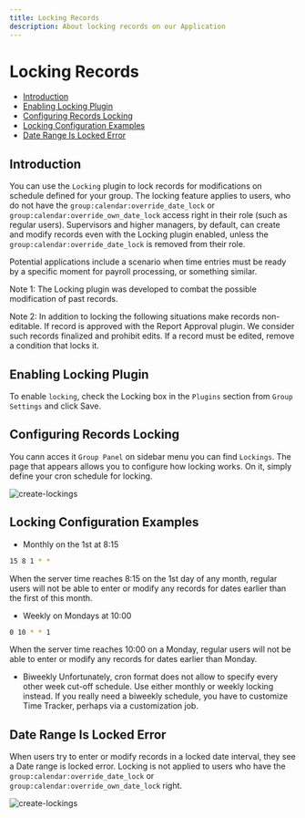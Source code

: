 ```yaml
---
title: Locking Records
description: About locking records on our Application
---
```


# Locking Records

- [Introduction](#introduction)
- [Enabling Locking Plugin](#enable)
- [Configuring Records Locking](#configure)
- [Locking Configuration Examples](#examples)
- [Date Range Is Locked Error](#error)

<a name="introduction"></a>

## Introduction

You can use the `Locking` plugin to lock records for modifications on schedule defined for your group. The locking feature applies to users, who do not have the `group:calendar:override_date_lock` or `group:calendar:override_own_date_lock` access right in their role (such as regular users). Supervisors and higher managers, by default, can create and modify records even with the Locking plugin enabled, unless the `group:calendar:override_date_lock` is removed from their role.

Potential applications include a scenario when time entries must be ready by a specific moment for payroll processing, or something similar.

Note 1: The Locking plugin was developed to combat the possible modification of past records.

Note 2: In addition to locking the following situations make records non-editable.
If record is approved with the Report Approval plugin.
We consider such records finalized and prohibit edits. If a record must be edited, remove a condition that locks it.

<a name="enable"></a>

## Enabling Locking Plugin

To enable `locking`, check the Locking box in the `Plugins` section from `Group Settings` and click Save.

<a name="configure"></a>

## Configuring Records Locking

You cann acces it `Group Panel` on sidebar menu you can find `Lockings`. The page that appears allows you to configure how locking works. On it, simply define your cron schedule for locking.

![create-lockings](https://raw.githubusercontent.com/zaimea/zaimea-docs/main/preview/lockings.jpg)

<a name="examples"></a>

## Locking Configuration Examples

- Monthly on the 1st at 8:15
```bash
15 8 1 * *
```
When the server time reaches 8:15 on the 1st day of any month, regular users will not be able to enter or modify any records for dates earlier than the first of this month.

- Weekly on Mondays at 10:00
```bash
0 10 * * 1
```
When the server time reaches 10:00 on a Monday, regular users will not be able to enter or modify any records for dates earlier than Monday.
- Biweekly
Unfortunately, cron format does not allow to specify every other week cut-off schedule. Use either monthly or weekly locking instead. If you really need a biweekly schedule, you have to customize Time Tracker, perhaps via a customization job.

<a name="error"> </a>

## Date Range Is Locked Error

When users try to enter or modify records in a locked date interval, they see a Date range is locked error. Locking is not applied to users who have the `group:calendar:override_date_lock` or `group:calendar:override_own_date_lock` right.

![create-lockings](https://raw.githubusercontent.com/zaimea/zaimea-docs/main/preview/locking-error.jpg)
